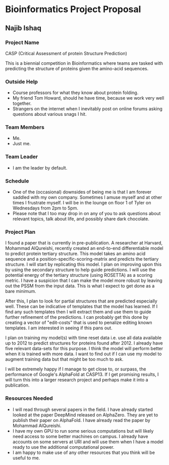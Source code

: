# Bioinformatics Project Proposal
## Najib Ishaq

### Project Name

CASP (Critical Assessment of protein Structure Prediction)

This is a biennial competition in Bioinformatics where teams are tasked with predicting the structure of proteins given the amino-acid sequences.

### Outside Help

* Course professors for what they know about protein folding.
* My friend Tom Howard, should he have time, because we work very well together.
* Strangers on the internet when I inevitably post on online forums asking questions about various snags I hit.

### Team Members

* Me.
* Just me.

### Team Leader

* I am the leader by default.

### Schedule

* One of the (occasional) downsides of being me is that I am forever saddled with my own company. Sometimes I amuse myself and at other times I frustrate myself. I will be in the lounge on floor 1 of Tyler on Wednesdays from 2pm to 5pm.
* Please note that I too may drop in on any of you to ask questions about relevant topics, talk about life, and possibly share dark chocolate.

### Project Plan

I found a paper that is currently in pre-publication. A researcher at Harvard, Mohammad AlQureishi, recently created an end-to-end differentiable model to predict protein tertiary structure. This model takes an amino acid sequence and a position-specific-scoring-matrix and predicts the tertiary structure. I will start by replicating this model. I plan on improving upon this by using the secondary structure to help guide predictions. I will use the potential energy of the tertiary structure (using ROSETTA) as a scoring metric. I have a suspicion that I can make the model more robust by leaving out the PSSM from the input data. This is what I expect to get done as a bare minimum.

After this, I plan to look for partial structures that are predicted especially well. These can be indicative of templates that the model has learned. If I find any such templates then I will extract them and use them to guide further refinement of the predictions. I can probably get this done by creating a vector of "edit-costs" that is used to penalize editing known templates. I am interested in seeing if this pans out.

I plan on training my model(s) with time reset data i.e. use all data available up to 2012 to predict structures for proteins found after 2012. I already have five relevant data-sets for this purpose. I think the model will perform better when it is trained with more data. I want to find out if I can use my model to augment training data but that might be too much to ask.

I will be extremely happy if I manage to get close to, or surpass, the performance of Google's AlphaFold at CASP13. If I get promising results, I will turn this into a larger research project and perhaps make it into a publication.

### Resources Needed

* I will read through several papers in the field. I have already started looked at the paper DeepMind released on AlphaZero. They are yet to publish their paper on AlphaFold. I have already read the paper by Mohammad AlQureishi. 
* I have my own GPU to run some serious computations but will likely need access to some better machines on campus. I already have accounts on some servers at URI and will use them when I have a model ready to use the additional computational power.
* I am happy to make use of any other resources that you think will be useful to me.
